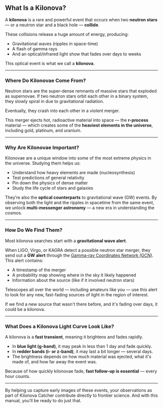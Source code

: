 ## What Is a Kilonova?

A **kilonova** is a rare and powerful event that occurs when two **neutron stars** — or a neutron star and a black hole — **collide**.

These collisions release a huge amount of energy, producing:
- Gravitational waves (ripples in space-time)
- A flash of gamma rays
- And an optical/infrared light show that fades over days to weeks

This optical event is what we call a **kilonova**.

---

### Where Do Kilonovae Come From?

Neutron stars are the super-dense remnants of massive stars that exploded as supernovae. If two neutron stars orbit each other in a binary system, they slowly spiral in due to gravitational radiation.

Eventually, they crash into each other in a violent merger.

This merger ejects hot, radioactive material into space — the **r-process** material — which creates some of the **heaviest elements in the universe**, including gold, platinum, and uranium.

---

### Why Are Kilonovae Important?

Kilonovae are a unique window into some of the most extreme physics in the universe. Studying them helps us:
- Understand how heavy elements are made (nucleosynthesis)
- Test predictions of general relativity
- Pin down the physics of dense matter
- Study the life cycle of stars and galaxies

They’re also the **optical counterparts** to gravitational wave (GW) events. By observing both the light and the ripples in spacetime from the same event, we unlock **multi-messenger astronomy** — a new era in understanding the cosmos.

---

### How Do We Find Them?

Most kilonova searches start with a **gravitational wave alert**.

When LIGO, Virgo, or KAGRA detect a possible neutron star merger, they send out a **GW alert** through the [Gamma-ray Coordinates Network (GCN)](https://gcn.nasa.gov/). This alert contains:
- A timestamp of the merger
- A probability map showing where in the sky it likely happened
- Information about the source (like if it involved neutron stars)

Telescopes all over the world — including amateurs like you — use this alert to look for any new, fast-fading sources of light in the region of interest.

If we find a new source that wasn't there before, and it's fading over days, it could be a kilonova.

---

### What Does a Kilonova Light Curve Look Like?

A kilonova is a **fast transient**, meaning it brightens and fades rapidly.

- In **blue light (g-band)**, it may peak in less than 1 day and fade quickly.
- In **redder bands (i- or z-band)**, it may last a bit longer — several days.
- The brightness depends on how much material was ejected, what it's made of, and how far away the event was.


Because of how quickly kilonovae fade, **fast follow-up is essential** — every hour counts.

---

By helping us capture early images of these events, your observations as part of Kilonova Catcher contribute directly to frontier science. And with this manual, you’ll be ready to do just that.


